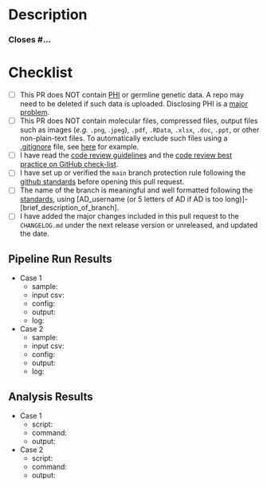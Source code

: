 # Description
<!--- Briefly describe the changes included in this pull request  --->

### Closes #...  <!-- edit if this PR closes an Issue -->

# Checklist
<!--- Please read each of the following items and confirm by replacing the [ ] with a [X] --->

- [ ] This PR does NOT contain [PHI](https://ohrpp.research.ucla.edu/hipaa/) or germline genetic data.  A repo may need to be deleted if such data is uploaded. Disclosing PHI is a [major problem](https://healthitsecurity.com/news/ucla-health-reaches-7.5m-settlement-over-2015-breach-of-4.5m).
- [ ] This PR does NOT contain molecular files, compressed files, output files such as images (*e.g.* `.png`, .`jpeg`), `.pdf`, `.RData`, `.xlsx`, `.doc`, `.ppt`, or other non-plain-text files.  To automatically exclude such files using a [.gitignore](https://docs.github.com/en/get-started/getting-started-with-git/ignoring-files) file, see [here](https://github.com/uclahs-cds/template-base/blob/main/.gitignore) for example.
- [ ] I have read the [code review guidelines](https://uclahs-cds.atlassian.net/wiki/spaces/BOUTROSLAB/pages/3187646/Code+Review+Guidelines) and the [code review best practice on GitHub check-list](https://uclahs-cds.atlassian.net/wiki/spaces/BOUTROSLAB/pages/3189956/Code+Review+Best+Practice+on+GitHub+-+Check+List).
- [ ] I have set up or verified the `main` branch protection rule following the [github standards](https://uclahs-cds.atlassian.net/wiki/spaces/BOUTROSLAB/pages/3190380/GitHub+Standards#GitHubStandards-Branchprotectionrule) before opening this pull request.
- [ ] The name of the branch is meaningful and well formatted following the [standards](https://uclahs-cds.atlassian.net/wiki/spaces/BOUTROSLAB/pages/3189956/Code+Review+Best+Practice+on+GitHub+-+Check+List), using [AD_username (or 5 letters of AD if AD is too long)]-[brief_description_of_branch].
- [ ] I have added the major changes included in this pull request to the `CHANGELOG.md` under the next release version or unreleased, and updated the date.

<!-- 
Admin/maintainer: please edit the remaining sections as needed for your project repo.  
Then commit/push the changes so everyone uses this template for future PRs.

For example, if your project is a `pipeline`, then create a pipeline testing results section.

If your project is a general data analysis project, then you may want to require testing results
in each PR to help prevent creating new bugs.
-->

## Pipeline Run Results

- Case 1
    - sample:    <!-- e.g. A-mini S2.T-1, A-mini S2.T-n1 -->
    - input csv: <!-- path/to/input.csv -->
    - config:    <!-- path/to/xxx.config -->
    - output:    <!-- path/to/output -->
    - log:       <!-- path/to/log -->
- Case 2
    - sample:    <!-- e.g. A-mini S2.T-1, A-mini S2.T-n1 -->
    - input csv: <!-- path/to/input.csv -->
    - config:    <!-- path/to/xxx.config -->
    - output:    <!-- path/to/output -->
    - log:       <!-- path/to/log -->

## Analysis Results

- Case 1
    - script:    <!-- path/to/script.R -->
    - command:   <!-- path/to/launch.sh -->
    - output:    <!-- path/to/output -->
- Case 2
    - script:    <!-- path/to/script.R -->
    - command:   <!-- path/to/launch.sh -->
    - output:    <!-- path/to/output -->
